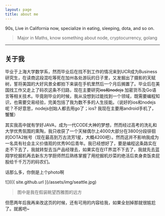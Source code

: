 ```yaml
---
layout: page
title: about me
---
```


90s, Live in California now, specialize in eating, sleeping, dota, and so on. 

> Major in Maths, know something about node, cryptocurrency, golang

---

## 关于我

毕业于上海大学数学系，然而毕业后在找不到工作的情况来到UCR成为Business研究生，在读商这段混吃等死在加州各处游玩的日子里，又发掘出了摄影的天赋树，誓将美国的大好风景全都拍下来装在手机里然后一个月后搁置了。毕业后在美国找工作又走上了码农这条不归路，现在主要研究~~ios和nodejs~~ 加密货币及Go语言等相关技术。毕竟刚毕业的时候，我从没想到过能找到一个领域，既需要编程知识，也需要交易经验，完美包括了我为数不多的人生技能。（说好的ios和nodejs呢？不好意思，nodejs创始人都去用go了；ios? 我现在主要用android手机了，蟹蟹）

其实我高中就有学好JAVA，成为一代CODE大神的梦想，然而经过高考的洗礼和大学优秀氛围的熏陶，我只收获了一个天梯偶尔上4000大部分在3800分段徘徊的DOTA2帐号（现在最高到万古流芳1星，大概4200吧）。然而这并不影响我成为一名具有社会主义价值观的优秀90后青年。我已经想好了，要是编程这条路实在走不下去了，我就转型去当产品经理去，如果实在在IT界混不下去了，我就先去蓝翔学挖掘机再去新东方学厨师然后熟练掌握了用挖掘机炒菜的绝活后卖身卖饭卖屁股给千千万万的码农们。

话那么多，你倒是上个photo啊

![]({{ site.github.url }}/assets/img/seattle.jpg)
> 图中是我在假装眺望西雅图的远方

但愿两年后我再来改这页的时候，还有可用的内容给我，如果全划掉那就很尴尬了。就酱吧~ 
